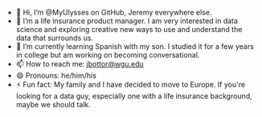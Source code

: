 - 👋 Hi, I’m @MyUlysses on GitHub, Jeremy everywhere else. 
- 👀 I’m a life insurance product manager. I am very interested in data science and exploring creative new ways to use and understand the data that surrounds us.
- 🌱 I’m currently learning Spanish with my son. I studied it for a few years in college but am working on becoming conversational. 
- 📫 How to reach me: jbottor@wgu.edu
- 😄 Pronouns: he/him/his
- ⚡ Fun fact: My family and I have decided to move to Europe. If you're looking for a data guy, especially one with a life insurance background, maybe we should talk. 

<!---
MyUlysses/MyUlysses is a ✨ special ✨ repository because its `README.md` (this file) appears on your GitHub profile.
You can click the Preview link to take a look at your changes.
--->
